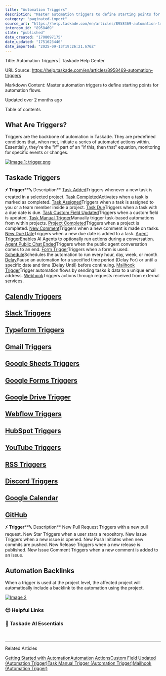 ```yaml
---
title: "Automation Triggers"
description: "Master automation triggers to define starting points for automation flows."
category: "paginated-import"
source_url: "https://help.taskade.com/en/articles/8958469-automation-triggers"
intercom_id: "8958469"
state: "published"
date_created: "1708097175"
date_updated: "1751623446"
date_imported: "2025-09-13T19:26:21.676Z"
---
```


Title: Automation Triggers | Taskade Help Center

URL Source: https://help.taskade.com/en/articles/8958469-automation-triggers

Markdown Content:
Master automation triggers to define starting points for automation flows.

Updated over 2 months ago

Table of contents

**What Are Triggers?**
----------------------

Triggers are the backbone of automation in Taskade. They are predefined conditions that, when met, initiate a series of automated actions within. Essentially, they're the "if" part of an "if this, then that" equation, monitoring for specific events or changes.

[![Image 1: trigger.png](https://taskade.intercom-attachments-7.com/i/o/965379632/5ef28540801b5d190bea093d/25655350454675?expires=1757793600&signature=213537e7e2b844f002a2407f32d31feed96ca4470876f578ab11bfc4a7697249&req=fSYiFc53m4JdFb4f3HP0gA0tv3%2BzjagHxgo3ufaSIA1ARIu2o3sE84%2BOcKo4%0ALHWHCmDV%2B9nLT9nTHg%3D%3D%0A)](https://taskade.intercom-attachments-7.com/i/o/965379632/5ef28540801b5d190bea093d/25655350454675?expires=1757793600&signature=213537e7e2b844f002a2407f32d31feed96ca4470876f578ab11bfc4a7697249&req=fSYiFc53m4JdFb4f3HP0gA0tv3%2BzjagHxgo3ufaSIA1ARIu2o3sE84%2BOcKo4%0ALHWHCmDV%2B9nLT9nTHg%3D%3D%0A)

**Taskade Triggers**
--------------------

**⚡️ Trigger****🔤 Description**
[Task Added](https://intercom.help/taskade/en/articles/10475712-task-added-automation-trigger)Triggers whenever a new task is created in a selected project.
[Task Completed](https://help.taskade.com/en/articles/9896278-task-completed-automation-trigger)Activates when a task is marked as completed.
[Task Assigned](https://help.taskade.com/en/articles/9901065-task-assigned-automation-trigger)Triggers when a task is assigned to you or a team member inside a project.
[Task Due](https://help.taskade.com/en/articles/9901674-task-due-automation-trigger)Triggers when a task with a due date is due.
[Task Custom Field Updated](https://help.taskade.com/en/articles/9942144-task-custom-field-updated-trigger)Triggers when a custom field is updated.
[Task Manual Trigger](https://help.taskade.com/en/articles/10766894-task-manual-trigger)Manually trigger task-based automations from within projects.
[Project Completed](https://help.taskade.com/en/articles/11406786-project-completed-trigger)Triggers when a project is completed.
[New Comment](https://help.taskade.com/en/articles/9901735-new-comment-automation-trigger)Triggers when a new comment is made on tasks.
[New Due Date](https://help.taskade.com/en/articles/9901892-new-due-date-automation-trigger)Triggers when a new due date is added to a task.
[Agent Trigger](https://help.taskade.com/en/articles/9495506-agent-triggers)Enables AI Agents to optionally run actions during a conversation.
[Agent Public Chat Ended](https://help.taskade.com/en/articles/10255741-agent-response-trigger)Triggers when the public agent conversation comes to an end.
[Form Trigger](https://help.taskade.com/en/articles/9711589-ai-forms)Triggers when a form is used.
[Schedule](https://intercom.help/taskade/en/articles/10477405-schedule-automation-trigger)Schedules the automation to run every hour, day, week, or month.
[Delay](https://delay/)Pause an automation for a specified time period (Delay For) or until a specific date and time (Delay Until) before continuing.
[Mailhook Trigger](https://help.taskade.com/en/articles/10857885-mail-hook-trigger)Trigger automation flows by sending tasks & data to a unique email address.
[Webhook](https://help.taskade.com/en/articles/9494976-webhooks)Triggers actions through requests received from external services.

**[Calendly Triggers](https://help.taskade.com/en/articles/9070636-calendly)**
------------------------------------------------------------------------------

**[Slack Triggers](https://help.taskade.com/en/articles/8958478-slack)**
------------------------------------------------------------------------

**[Typeform Triggers](https://help.taskade.com/en/articles/9070719-typeform)**
------------------------------------------------------------------------------

**[Gmail Triggers](https://help.taskade.com/en/articles/8958474-gmail)**
------------------------------------------------------------------------

**[Google Sheets Triggers](https://help.taskade.com/en/articles/8958475-google-sheets)**
----------------------------------------------------------------------------------------

**[Google Forms Triggers](https://help.taskade.com/en/articles/8958473-google-forms)**
--------------------------------------------------------------------------------------

**[Google Drive Trigger](https://help.taskade.com/en/articles/8958473-google-forms)**
-------------------------------------------------------------------------------------

**[Webflow Triggers](https://help.taskade.com/en/articles/9100509-webflow)**
----------------------------------------------------------------------------

**[HubSpot Triggers](https://help.taskade.com/en/articles/9315508-hubspot)**
----------------------------------------------------------------------------

**[YouTube Triggers](https://help.taskade.com/en/articles/9787345-youtube-integration)**
----------------------------------------------------------------------------------------

**[RSS Triggers](https://help.taskade.com/en/articles/9787504-rss-integration)**
--------------------------------------------------------------------------------

[Discord Triggers](https://intercom.help/taskade/en/articles/10300035-discord-integration)
------------------------------------------------------------------------------------------

[Google Calendar](https://help.taskade.com/en/articles/10098136-google-calendar-integration)
--------------------------------------------------------------------------------------------

[GitHub](https://intercom.help/taskade/en/articles/10393224-github-integration)
-------------------------------------------------------------------------------

**⚡️ Trigger****🔤 Description**
New Pull Request Triggers with a new pull request.
New Star Triggers when a user stars a repository.
New Issue Triggers when a new issue is opened.
New Push Initiates when new commits are pushed.
New Release Triggers when a new release is published.
New Issue Comment Triggers when a new comment is added to an issue.

**Automation Backlinks**
------------------------

When a trigger is used at the project level, the affected project will automatically include a backlink to the automation using the project.

[![Image 2](https://downloads.intercomcdn.com/i/o/plyqw4hf/1215797700/928df9567efeddd94fbfd25ff9bd/automation-backlink.jpg?expires=1757793600&signature=c82fb6f5577465962b738c05fa176d21ea34a9a782ac21578897800d0234b2cf&req=dSImE853moZfWfMW1HO4zRsCKm1kExoxkFA4MaNpA%2FsC4uBA2uHcrgW6CBLA%0AwMaeUs9xjhzqOg1GKhA%3D%0A)](https://downloads.intercomcdn.com/i/o/plyqw4hf/1215797700/928df9567efeddd94fbfd25ff9bd/automation-backlink.jpg?expires=1757793600&signature=c82fb6f5577465962b738c05fa176d21ea34a9a782ac21578897800d0234b2cf&req=dSImE853moZfWfMW1HO4zRsCKm1kExoxkFA4MaNpA%2FsC4uBA2uHcrgW6CBLA%0AwMaeUs9xjhzqOg1GKhA%3D%0A)

### **😊 Helpful Links**

### 🤖 **Taskade AI Essentials**

​

* * *

Related Articles

[Getting Started with Automation](https://help.taskade.com/en/articles/8958467-getting-started-with-automation)[Automation Actions](https://help.taskade.com/en/articles/8958470-automation-actions)[Custom Field Updated (Automation Trigger)](https://help.taskade.com/en/articles/9942144-custom-field-updated-automation-trigger)[Task Manual Trigger (Automation Trigger)](https://help.taskade.com/en/articles/10766894-task-manual-trigger-automation-trigger)[Mailhook (Automation Trigger)](https://help.taskade.com/en/articles/10857885-mailhook-automation-trigger)
